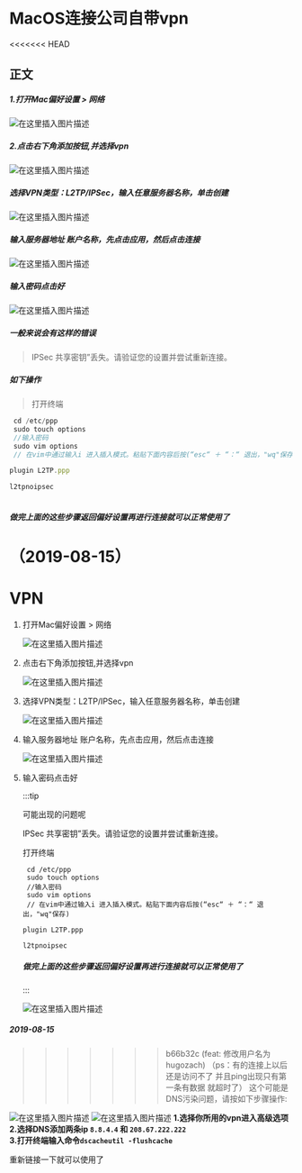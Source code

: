 # MacOS连接公司自带vpn


<<<<<<< HEAD
## 正文

##### 1.打开Mac偏好设置 > 网络

![在这里插入图片描述](https://c18e-1257416358.cos.accelerate.myqcloud.com/uPic/20190214142801606.png)

##### **2.点击右下角添加按钮,并选择vpn**

![在这里插入图片描述](https://c18e-1257416358.cos.accelerate.myqcloud.com/uPic/20190214142908348.png)
##### 选择VPN类型：L2TP/IPSec，输入任意服务器名称，单击创建
![在这里插入图片描述](https://c18e-1257416358.cos.accelerate.myqcloud.com/uPic/20190214142955148.png)
##### 输入服务器地址 账户名称，先点击应用，然后点击连接

![在这里插入图片描述](https://c18e-1257416358.cos.accelerate.myqcloud.com/uPic/20190214143828561.png)
##### 输入密码点击好

![在这里插入图片描述](https://c18e-1257416358.cos.accelerate.myqcloud.com/uPic/20190214143907162.png)
##### 一般来说会有这样的错误

> IPSec 共享密钥”丢失。请验证您的设置并尝试重新连接。

##### 如下操作

> 打开终端

```js
 cd /etc/ppp
 sudo touch options
 //输入密码
 sudo vim options
 // 在vim中通过输入i 进入插入模式。粘贴下面内容后按(“esc“ ＋ “：“ 退出，"wq"保存)

plugin L2TP.ppp

l2tpnoipsec
 
```
##### 做完上面的这些步骤返回偏好设置再进行连接就可以正常使用了
（2019-08-15）
=======
# VPN

1. 打开Mac偏好设置 > 网络

   ![在这里插入图片描述](https://c18e-1257416358.cos.accelerate.myqcloud.com/uPic/20190214142801606.png)

2. 点击右下角添加按钮,并选择vpn

   ![在这里插入图片描述](https://c18e-1257416358.cos.accelerate.myqcloud.com/uPic/20190214142908348.png)

3. 选择VPN类型：L2TP/IPSec，输入任意服务器名称，单击创建

   ![在这里插入图片描述](https://c18e-1257416358.cos.accelerate.myqcloud.com/uPic/20190214142955148.png)

   

4. 输入服务器地址 账户名称，先点击应用，然后点击连接

   ![在这里插入图片描述](https://c18e-1257416358.cos.accelerate.myqcloud.com/uPic/20190214143828561.png)

5. 输入密码点击好

   :::tip

   可能出现的问题呢

   IPSec 共享密钥”丢失。请验证您的设置并尝试重新连接。

   打开终端

   ```shell
    cd /etc/ppp
    sudo touch options
    //输入密码
    sudo vim options
    // 在vim中通过输入i 进入插入模式。粘贴下面内容后按(“esc“ ＋ “：“ 退出，"wq"保存)
   
   plugin L2TP.ppp
   
   l2tpnoipsec
   ```

   ##### 做完上面的这些步骤返回偏好设置再进行连接就可以正常使用了

   :::

   ![在这里插入图片描述](https://c18e-1257416358.cos.accelerate.myqcloud.com/uPic/20190214143907162.png)

   



##### 2019-08-15

>>>>>>> b66b32c (feat: 修改用户名为hugozach)
（ps：有的连接上以后还是访问不了 并且ping出现只有第一条有数据 就超时了）
这个可能是DNS污染问题，请按如下步骤操作:

![在这里插入图片描述](https://c18e-1257416358.cos.accelerate.myqcloud.com/uPic/20190815113037702.png)
![在这里插入图片描述](https://c18e-1257416358.cos.accelerate.myqcloud.com/uPic/20190815113149465.png)
**1.选择你所用的vpn进入高级选项**
 **2.选择DNS添加两条ip `8.8.4.4` 和 `208.67.222.222`**  
 **3.打开终端输入命令`dscacheutil -flushcache`** 

 重新链接一下就可以使用了



